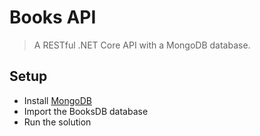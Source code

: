 # Books API
> A RESTful .NET Core API with a MongoDB database.

## Setup
- Install [MongoDB](https://docs.mongodb.com/manual/administration/install-community/)
- Import the BooksDB database
- Run the solution
